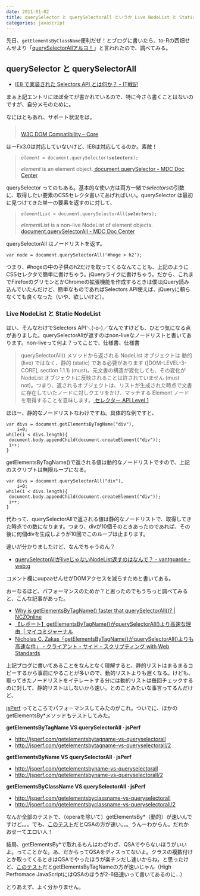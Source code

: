```yaml
---
date: 2011-01-02
title: querySelector と querySelectorAll というか Live NodeList と Static NodeList
categories: javascript
---
```


先日、`getElementsByClassName`便利だぜ！とブログに書いたら、to-Rの西畑せんせより「<a href="http://t32k.me/mol/2010/12/getelementsbyname-and-getelementsbyclassname/comment-page-1/#comment-1116">querySelectorAllアルヨ！</a>」と言われたので、調べてみる。

## querySelector と querySelectorAll

<ul>
	<li><a href="http://d.hatena.ne.jp/amachang/20080306/1204787459">IE8 で実装された Selectors API とは何か？ - IT戦記</a></li>
</ul>

まぁ上記エントリにほぼ全てが書かれているので、特に今さら書くことはないのですが、自分メモのために。

なにはともあれ、サポート状況をば。

<blockquote><a href="/static/blog/2011/01/qsa.png"><img class="alignnone size-medium wp-image-2292" title="qsa" src="/static/blog/2011/01/qsa-300x62.png" alt="" /></a>

<a href="http://www.quirksmode.org/dom/w3c_core.html">W3C DOM Compatibility – Core</a></blockquote>
ほーFx3.0は対応していないけど、IE8は対応してるのか。素敵！

<blockquote>
<pre><code><em>element</em> = document.querySelector(<strong><em>selectors</em></strong>);</code></pre>
<em>element</em> is an element object.<a href="https://developer.mozilla.org/En/DOM/Document.querySelector">
document.querySelector - MDC Doc Center</a></blockquote>
querySelector ってのもある。基本的な使い方は両方一緒で<em>selectors</em>の引数に、取得したい要素のCSSセレクタ書いてあげればいい。querySelector は最初に見つけてきた単一の要素を返すのに対して、
<blockquote>
<pre><code><em>elementList</em> = document.querySelectorAll(<strong><em>selectors</em></strong>);</code></pre>
<em>elementList</em> is a non-live NodeList of element objects.
<a href="https://developer.mozilla.org/en/DOM/document.querySelectorAll">document.querySelectorAll - MDC Doc Center</a></blockquote>
querySelectorAll はノードリストを返す。
<pre><code>var node = document.querySelectorAll('#hoge &gt; h2');</code></pre>
つまり、#hogeの中の子供のh2だけを取ってくるなんてことも、上記のようにCSSセレクタで簡単に書けちゃう。jQueryライクに書けちゃう。だから、これまでFirefoxのグリモンとかChromeの拡張機能を作成するときは僕はjQuery読み込んでいたんだけど、簡単なものであればSelectors API使えば、jQueryに頼らなくても良くなった（いや、欲しいけど）。
<h3>Live NodeList と Static NodeList</h3>
はい、そんなわけでSelectors API＼(-o-)／なんですけども、ひとつ気になる点がありました。querySelectorAllが返すのはnon-liveなノードリストと書いてあります。non-liveって何よ？ってことで、仕様書、仕様書
<blockquote>querySelectorAll() メソッドから返される NodeList オブジェクトは 動的 (live) ではなく、静的 (static) である必要があります ([DOM-LEVEL-3-CORE], section 1.1.1) (must)。元文書の構造が変化しても、その変化が NodeList オブジェクトに反映されることは許されていません (must not)。つまり、返されるオブジェクトは、リストが生成された時点で文書に存在していたノードに対しクエリをかけ、マッチする Element ノードを取得することを意味します。<a href="http://standards.mitsue.co.jp/resources/w3c/TR/selectors-api/">
セレクター API Level 1</a></blockquote>
ほほー、静的なノードリストなわけですね。具体的な例ですと、

<pre><code>var divs = document.getElementsByTagName("div"),
    i=0;
while(i &lt; divs.length){
 document.body.appendChild(document.createElement("div"));
 i++;
}</code></pre>
getElementsByTagName()で返される値は動的なノードリストですので、上記のスクリプトは無限ループになる。
<pre><code>var divs = document.querySelectorAll("div"),
    i=0;
while(i &lt; divs.length){
 document.body.appendChild(document.createElement("div"));
 i++;
}</code></pre>
代わって、querySelectorAllで返される値は静的なノードリストで、取得してきた時点での数になります。つまり、divが10個そのときあったのであれば、その後に何個divを生成しようが10回でこのループは止まります。

違いが分かりましたけど、なんでちゃうのん？
<ul>
	<li><a href="http://web.g.hatena.ne.jp/vantguarde/20081114/1226673398">querySelectorAllがliveじゃないNodeList返すのはなんで？ - vantguarde - web:g</a></li>
</ul>
コメント欄にuupaaせんせがDOMアクセスを減らすためと書いてある。

おーなるほど、パフォーマンスのためか？と思ったのでもうちっと調べてみると、こんな記事があった。
<ul>
	<li><a href="http://www.nczonline.net/blog/2010/09/28/why-is-getelementsbytagname-faster-that-queryselectorall/">Why is getElementsByTagName() faster that querySelectorAll()? | NCZOnline</a></li>
	<li><a href="http://journal.mycom.co.jp/articles/2010/10/01/javascript-nodelist-difference/index.html">【レポート】getElementsByTagName()がquerySelectorAll()より高速な理由  | マイコミジャーナル</a></li>
	<li><a href="http://d.hatena.ne.jp/vwxyz/20101005">Nicholas C. Zakas「getElementsByTagName()がquerySelectorAll()よりも高速な件」 - クライアント・サイド・スクリプティング with Web Standards</a></li>
</ul>
上記ブログに書いてあることをなんとなく理解すると、静的リストはまるまるコピーするから事前にやることが多いので、動的リストよりも遅くなる。けども、取ってきたノードリストをイテレートする分には動的リストは毎回チェックするのに対して、静的リストはしないから速い。とのことみたいな事言ってるんだけど、

<a href="http://jsperf.com/">jsPerf</a> ってところでパフォーマンスしてみたのがこれ。ついでに、ほかのgetElementsBy*メソッドもテストしてみた。

<strong>getElementsByTagName VS querySelectorAll · jsPerf</strong>
<ul>
	<li><a href="http://jsperf.com/getelementsbytagname-vs-queryselectorall">http://jsperf.com/getelementsbytagname-vs-queryselectorall</a></li>
	<li><a href="http://jsperf.com/getelementsbytagname-vs-queryselectorall/2">http://jsperf.com/getelementsbytagname-vs-queryselectorall/2</a></li>
</ul>
<strong>getElementsByName VS querySelectorAll · jsPerf</strong>
<ul>
	<li><a href="http://jsperf.com/getelementsbyname-vs-queryselectorall">http://jsperf.com/getelementsbyname-vs-queryselectorall</a></li>
	<li><a href="http://jsperf.com/getelementsbyname-vs-queryselectorall/2">http://jsperf.com/getelementsbyname-vs-queryselectorall/2</a></li>
</ul>
<strong>getElementsByClassName VS querySelectorAll · jsPerf</strong>
<ul>
	<li><a href="http://jsperf.com/getelementsbyclassname-vs-queryselectorall">http://jsperf.com/getelementsbyclassname-vs-queryselectorall</a></li>
	<li><a href="http://jsperf.com/getelementsbyclassname-vs-queryselectorall/2">http://jsperf.com/getelementsbyclassname-vs-queryselectorall/2</a></li>
</ul>
なんか全部のテストで、（operaを除いて）getElementsBy*（動的）が速いんですけど。。。でも、<a href="http://jsperf.com/getelementsbytagname-a-0-vs-queryselector-a/4">このテスト</a>だとQSAの方が速い。。。うんーわからん。だれかおせーてエロい人！

結局、getElementsBy*で取れるもんはわざわざ、QSAでやらないほうがいいよ。ってことかな。あ、だからってQSAをディスってないよ。クラスの複数付けとか取ってくるときはQSAでやったほうが楽チンだし速いからね。と思ったけど、<a href="http://jsperf.com/the-benefit-of-using-the-selectors-api">このテスト</a>だとgetElementsByTagNameの方が速いじゃん（High Perfromace JavaScriptにはQSAのほうが2-6倍速いって書いてあるのに...）

とりあえず、よく分かりません。
